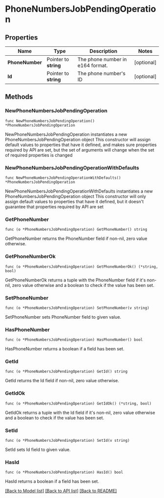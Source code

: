 # PhoneNumbersJobPendingOperation

## Properties

Name | Type | Description | Notes
------------ | ------------- | ------------- | -------------
**PhoneNumber** | Pointer to **string** | The phone number in e164 format. | [optional] 
**Id** | Pointer to **string** | The phone number&#39;s ID | [optional] 

## Methods

### NewPhoneNumbersJobPendingOperation

`func NewPhoneNumbersJobPendingOperation() *PhoneNumbersJobPendingOperation`

NewPhoneNumbersJobPendingOperation instantiates a new PhoneNumbersJobPendingOperation object
This constructor will assign default values to properties that have it defined,
and makes sure properties required by API are set, but the set of arguments
will change when the set of required properties is changed

### NewPhoneNumbersJobPendingOperationWithDefaults

`func NewPhoneNumbersJobPendingOperationWithDefaults() *PhoneNumbersJobPendingOperation`

NewPhoneNumbersJobPendingOperationWithDefaults instantiates a new PhoneNumbersJobPendingOperation object
This constructor will only assign default values to properties that have it defined,
but it doesn't guarantee that properties required by API are set

### GetPhoneNumber

`func (o *PhoneNumbersJobPendingOperation) GetPhoneNumber() string`

GetPhoneNumber returns the PhoneNumber field if non-nil, zero value otherwise.

### GetPhoneNumberOk

`func (o *PhoneNumbersJobPendingOperation) GetPhoneNumberOk() (*string, bool)`

GetPhoneNumberOk returns a tuple with the PhoneNumber field if it's non-nil, zero value otherwise
and a boolean to check if the value has been set.

### SetPhoneNumber

`func (o *PhoneNumbersJobPendingOperation) SetPhoneNumber(v string)`

SetPhoneNumber sets PhoneNumber field to given value.

### HasPhoneNumber

`func (o *PhoneNumbersJobPendingOperation) HasPhoneNumber() bool`

HasPhoneNumber returns a boolean if a field has been set.

### GetId

`func (o *PhoneNumbersJobPendingOperation) GetId() string`

GetId returns the Id field if non-nil, zero value otherwise.

### GetIdOk

`func (o *PhoneNumbersJobPendingOperation) GetIdOk() (*string, bool)`

GetIdOk returns a tuple with the Id field if it's non-nil, zero value otherwise
and a boolean to check if the value has been set.

### SetId

`func (o *PhoneNumbersJobPendingOperation) SetId(v string)`

SetId sets Id field to given value.

### HasId

`func (o *PhoneNumbersJobPendingOperation) HasId() bool`

HasId returns a boolean if a field has been set.


[[Back to Model list]](../README.md#documentation-for-models) [[Back to API list]](../README.md#documentation-for-api-endpoints) [[Back to README]](../README.md)



